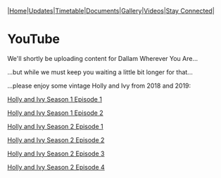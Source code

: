 |[Home](https://dallam1.github.io/)|[Updates](https://dallam1.github.io/updates)|[Timetable](https://dallam1.github.io/timetable)|[Documents](https://dallam1.github.io/documents)|[Gallery](https://dallam1.github.io/gallery)|[Videos](https://dallam1.github.io/videos)|[Stay Connected](https://dallam1.github.io/stayconnected)|

# YouTube

We'll shortly be uploading content for Dallam Wherever You Are...

...but while we must keep you waiting a little bit longer for that...

...please enjoy some vintage Holly and Ivy from 2018 and 2019:

[Holly and Ivy Season 1 Episode 1](https://youtu.be/PsENUP4uT48)

[Holly and Ivy Season 1 Episode 2](https://youtu.be/oHvLM8tGDPo)

[Holly and Ivy Season 2 Episode 1](https://youtu.be/NC5ENZCxuiI)

[Holly and Ivy Season 2 Episode 2](https://youtu.be/qJwz-t6alVY)

[Holly and Ivy Season 2 Episode 3](https://youtu.be/s_EaQHfTujw)

[Holly and Ivy Season 2 Episode 4](https://youtu.be/A1u8w_qWDEw)
